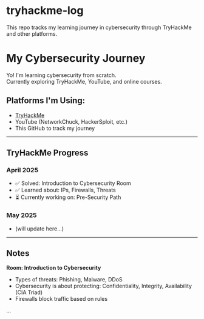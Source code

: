# tryhackme-log
This repo tracks my learning journey in cybersecurity through TryHackMe and other platforms.
# My Cybersecurity Journey

Yo! I'm learning cybersecurity from scratch.  
Currently exploring TryHackMe, YouTube, and online courses.

## Platforms I'm Using:
- [TryHackMe](https://tryhackme.com)
- YouTube (NetworkChuck, HackerSploit, etc.)
- This GitHub to track my journey
---

## TryHackMe Progress

### April 2025
- ✅ Solved: Introduction to Cybersecurity Room
- ✅ Learned about: IPs, Firewalls, Threats
- ⏳ Currently working on: Pre-Security Path

### May 2025
- (will update here...)

---

## Notes

**Room: Introduction to Cybersecurity**
- Types of threats: Phishing, Malware, DDoS
- Cybersecurity is about protecting: Confidentiality, Integrity, Availability (CIA Triad)
- Firewalls block traffic based on rules

...
